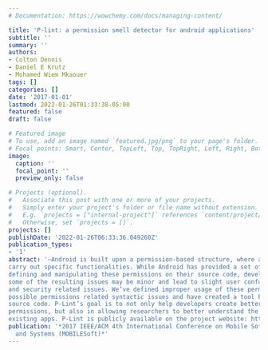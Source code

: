 ```yaml
---
# Documentation: https://wowchemy.com/docs/managing-content/

title: 'P-lint: a permission smell detector for android applications'
subtitle: ''
summary: ''
authors:
- Colton Dennis
- Daniel E Krutz
- Mohamed Wiem Mkaouer
tags: []
categories: []
date: '2017-01-01'
lastmod: 2022-01-26T01:33:38-05:00
featured: false
draft: false

# Featured image
# To use, add an image named `featured.jpg/png` to your page's folder.
# Focal points: Smart, Center, TopLeft, Top, TopRight, Left, Right, BottomLeft, Bottom, BottomRight.
image:
  caption: ''
  focal_point: ''
  preview_only: false

# Projects (optional).
#   Associate this post with one or more of your projects.
#   Simply enter your project's folder or file name without extension.
#   E.g. `projects = ["internal-project"]` references `content/project/deep-learning/index.md`.
#   Otherwise, set `projects = []`.
projects: []
publishDate: '2022-01-26T06:33:36.049260Z'
publication_types:
- '1'
abstract: '—Android is built upon a permission-based structure, where apps require access to specific permissions in order to
carry out specific functionalities. While Android has provided a set of best practices intended to aid the developer in properly
defining and manipulating these permissions on their source code, developers do not always adhere to these guidelines. Although
some of the resulting issues may be minor and lead to slight user confusion, other mistakes may create more serious privacy
and security related issues. We’ve defined improper usage of these permission best practices to be permission smells to indicate
possible permissions related syntactic issues and have created a tool P-Lint to assist in the identification of these smells on the
source code. P-Lint’s goal is to not only help developers create better, more secure apps by providing guidance on properly using
permissions, but also in allowing researchers to better understand the common permission smells through empirical analysis on
existing apps. P-Lint is publicly available on the project website: https://p-lint.github.io'
publication: '*2017 IEEE/ACM 4th International Conference on Mobile Software Engineering
  and Systems (MOBILESoft)*'
---
```

